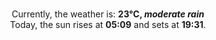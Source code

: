<p  align="center"><br/>Currently, the weather is: <b> 23°C, <i>moderate rain</i></b></br>Today, the sun rises at <b>05:09</b> and sets at <b>19:31</b>.</p>